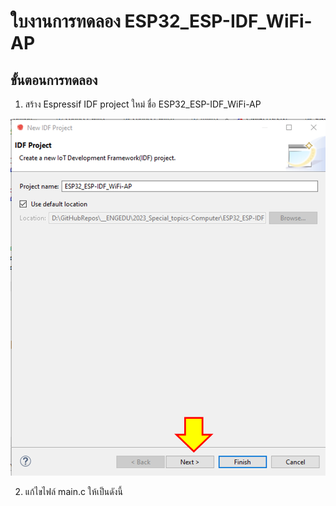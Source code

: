 # ใบงานการทดลอง ESP32_ESP-IDF_WiFi-AP

## ขั้นตอนการทดลอง

1. สร้าง Espressif IDF project ใหม่ ชื่อ  ESP32_ESP-IDF_WiFi-AP 


![Alt text](./Pictures/Lab-picture-1.png)


2. แก้ไขไฟล์ main.c ให้เป็นดังนี้

